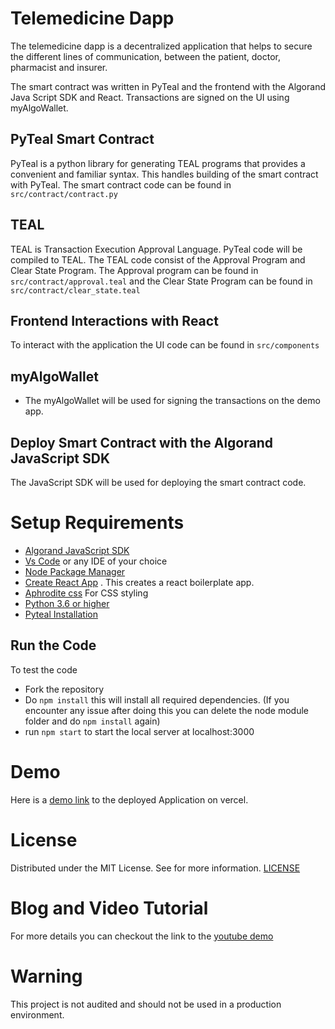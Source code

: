 # Telemedicine Dapp
The telemedicine dapp is a decentralized application that helps to secure the different lines of communication, between the patient, doctor, pharmacist and insurer.

The smart contract was written in PyTeal and the frontend with the Algorand Java Script SDK and React. Transactions are signed on the UI using myAlgoWallet.

## PyTeal Smart Contract
PyTeal is a python library for generating TEAL programs that provides a convenient and familiar syntax.
This handles building of the smart contract with PyTeal. The smart contract code can be found in `src/contract/contract.py`

## TEAL
TEAL is Transaction Execution Approval Language. PyTeal code will be compiled to TEAL. The TEAL code consist of the Approval Program and Clear State Program.
The Approval program can be found in `src/contract/approval.teal` and the Clear State Program can be found in `src/contract/clear_state.teal`

## Frontend Interactions with React
To interact with the application the UI code can be found in `src/components`

## myAlgoWallet
- The myAlgoWallet will be used for signing the transactions on the demo app.

## Deploy Smart Contract with the Algorand JavaScript SDK
The JavaScript SDK will be used for deploying the smart contract code.

# Setup Requirements
- [Algorand JavaScript SDK](https://github.com/algorand/js-algorand-sdk)
- [Vs Code](https://code.visualstudio.com/) or any IDE of your choice
- [Node Package Manager](https://nodejs.org/download/)
- [Create React App](https://github.com/facebook/create-react-app) . This creates a react boilerplate app.
- [Aphrodite css](https://github.com/Khan/aphrodite) For CSS styling
- [Python 3.6 or higher](https://www.python.org/downloads/)
- [Pyteal Installation](https://pyteal.readthedocs.io/en/stable/installation.html)

## Run the Code
To test the code 
- Fork the repository 
- Do `npm install` this will install all required dependencies. (If you encounter any issue after doing this you can delete the node module folder and do `npm install` again)
- run `npm start` to start the local server at localhost:3000

# Demo

Here is a [demo link](telemedicine-dapp.vercel.app) to the deployed Application on vercel.

# License
Distributed under the MIT License. See for more information. [LICENSE](https://github.com/gconnect/telemedicine-dapp/blob/master/LICENSE)

# Blog and Video Tutorial
For more details you can checkout the link to the [youtube demo]()

# Warning
This project is not audited and should not be used in a production environment.
